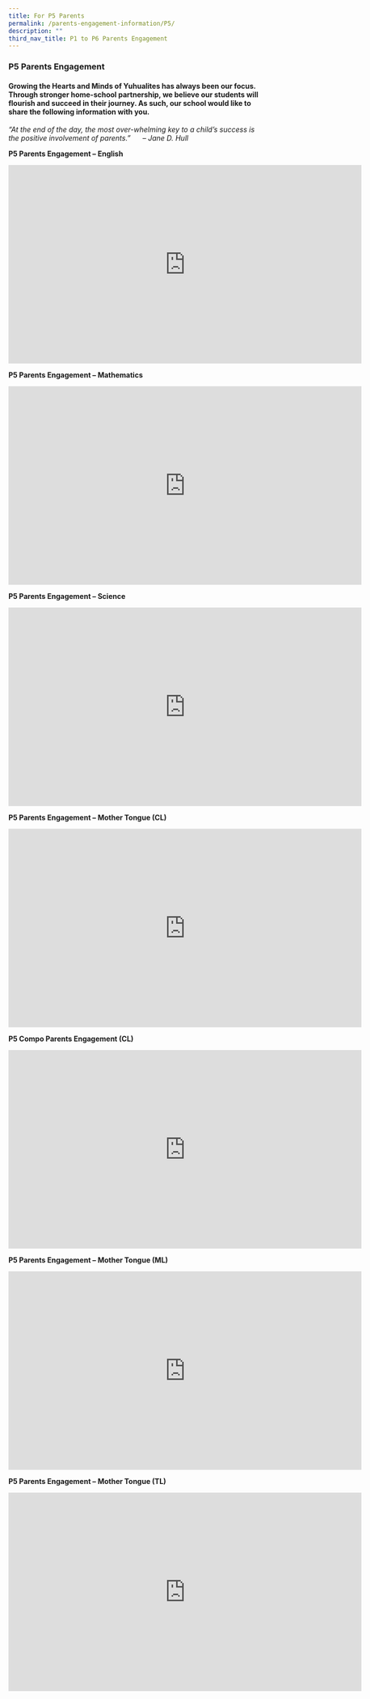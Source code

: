 ```yaml
---
title: For P5 Parents
permalink: /parents-engagement-information/P5/
description: ""
third_nav_title: P1 to P6 Parents Engagement
---
```

### P5 Parents Engagement

#### Growing the Hearts and Minds of Yuhualites has always been our focus. Through stronger home-school partnership, we believe our students will flourish and succeed in their journey. As such, our school would like to share the following information with you.

_“At the end of the day, the most over-whelming key to a child’s success is the positive involvement of parents.”      – Jane D. Hull_

**P5 Parents Engagement – English**

<iframe width="699" height="393" src="https://www.youtube.com/embed/1CyAF4xyDAs" title="2022 P5 Subject Briefing EL" frameborder="0" allow="accelerometer; autoplay; clipboard-write; encrypted-media; gyroscope; picture-in-picture; web-share" allowfullscreen></iframe>

**P5 Parents Engagement – Mathematics**

<iframe width="699" height="393" src="https://www.youtube.com/embed/Bwvihymrmr8" title="YouTube video player" frameborder="0" allow="accelerometer; autoplay; clipboard-write; encrypted-media; gyroscope; picture-in-picture" allowfullscreen></iframe>

**P5 Parents Engagement – Science**

<iframe width="699" height="393" src="https://www.youtube.com/embed/rhwCn3iWLS0" title="YouTube video player" frameborder="0" allow="accelerometer; autoplay; clipboard-write; encrypted-media; gyroscope; picture-in-picture" allowfullscreen></iframe>

**P5 Parents Engagement – Mother Tongue (CL)**

<iframe width="699" height="393" src="https://www.youtube.com/embed/cHoUIfExOh4" title="YouTube video player" frameborder="0" allow="accelerometer; autoplay; clipboard-write; encrypted-media; gyroscope; picture-in-picture" allowfullscreen></iframe>

**P5 Compo Parents Engagement (CL)**

<iframe width="699" height="393" src="https://www.youtube.com/embed/vjzSBZtaQpo" title="YouTube video player" frameborder="0" allow="accelerometer; autoplay; clipboard-write; encrypted-media; gyroscope; picture-in-picture" allowfullscreen></iframe>

**P5 Parents Engagement – Mother Tongue (ML)**

<iframe width="699" height="393" src="https://www.youtube.com/embed/nanjVMwQzSQ" title="YouTube video player" frameborder="0" allow="accelerometer; autoplay; clipboard-write; encrypted-media; gyroscope; picture-in-picture" allowfullscreen></iframe>

**P5 Parents Engagement – Mother Tongue (TL)**

<iframe width="699" height="393" src="https://www.youtube.com/embed/D8jc76oNuig" title="YouTube video player" frameborder="0" allow="accelerometer; autoplay; clipboard-write; encrypted-media; gyroscope; picture-in-picture" allowfullscreen></iframe>